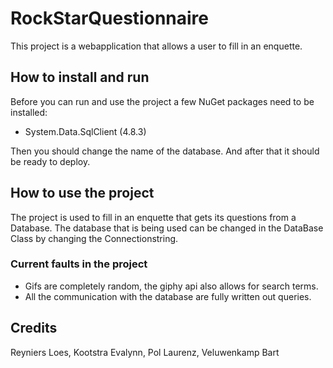 # RockStarQuestionnaire

This project is a webapplication that allows a user to fill in an enquette.

## How to install and run
Before you can run and use the project a few NuGet packages need to be installed:
 - System.Data.SqlClient 	(4.8.3)

Then you should change the name of the database.
And after that it should be ready to deploy.

## How to use the project
The project is used to fill in an enquette that gets its questions from a Database.
The database that is being used can be changed in the DataBase Class by changing the Connectionstring.

### Current faults in the project
- Gifs are completely random, the giphy api also allows for search terms.
- All the communication with the database are fully written out queries.

## Credits
Reyniers Loes, Kootstra Evalynn, Pol Laurenz, Veluwenkamp Bart

